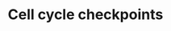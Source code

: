 ---
annotations:
- type: Pathway Ontology
  value: cell cycle checkpoint pathway
authors:
- AlexanderPico
- Khanspers
- MaintBot
- MartijnVanIersel
- ReactomeTeam
- Anwesha
- Eweitz
description: A hallmark of the human cell cycle in normal somatic cells is its precision.
  This remarkable fidelity is achieved by a number of signal transduction pathways,
  known as checkpoints, which monitor cell cycle progression ensuring an interdependency
  of S-phase and mitosis, the integrity of the genome and the fidelity of chromosome
  segregation.<p>Checkpoints are layers of control that act to delay CDK activation
  when defects in the division program occur. As the CDKs functioning at different
  points in the cell cycle are regulated by different means, the various checkpoints
  differ in the biochemical mechanisms by which they elicit their effect. However,
  all checkpoints share a common hierarchy of a sensor, signal transducers, and effectors
  that interact with the CDKs.<p>The stability of the genome in somatic cells contrasts
  to the almost universal genomic instability of tumor cells. There are a number of
  documented genetic lesions in checkpoint genes, or in cell cycle genes themselves,
  which result either directly in cancer or in a predisposition to certain cancer
  types. Indeed, restraint over cell cycle progression and failure to monitor genome
  integrity are likely prerequisites for the molecular evolution required for the
  development of a tumor. Perhaps most notable amongst these is the p53 tumor suppressor
  gene, which is mutated in >50% of human tumors.  Thus, the importance of the checkpoint
  pathways to human biology is clear.  View original pathway at [http://www.reactome.org/PathwayBrowser/#DIAGRAM=69620
  Reactome].
last-edited: 2021-05-22
organisms:
- Homo sapiens
redirect_from:
- /index.php/Pathway:WP1775
- /instance/WP1775
schema-jsonld:
- '@context': https://schema.org/
  '@id': https://wikipathways.github.io/pathways/WP1775.html
  '@type': Dataset
  creator:
    '@type': Organization
    name: WikiPathways
  description: A hallmark of the human cell cycle in normal somatic cells is its precision.
    This remarkable fidelity is achieved by a number of signal transduction pathways,
    known as checkpoints, which monitor cell cycle progression ensuring an interdependency
    of S-phase and mitosis, the integrity of the genome and the fidelity of chromosome
    segregation.<p>Checkpoints are layers of control that act to delay CDK activation
    when defects in the division program occur. As the CDKs functioning at different
    points in the cell cycle are regulated by different means, the various checkpoints
    differ in the biochemical mechanisms by which they elicit their effect. However,
    all checkpoints share a common hierarchy of a sensor, signal transducers, and
    effectors that interact with the CDKs.<p>The stability of the genome in somatic
    cells contrasts to the almost universal genomic instability of tumor cells. There
    are a number of documented genetic lesions in checkpoint genes, or in cell cycle
    genes themselves, which result either directly in cancer or in a predisposition
    to certain cancer types. Indeed, restraint over cell cycle progression and failure
    to monitor genome integrity are likely prerequisites for the molecular evolution
    required for the development of a tumor. Perhaps most notable amongst these is
    the p53 tumor suppressor gene, which is mutated in >50% of human tumors.  Thus,
    the importance of the checkpoint pathways to human biology is clear.  View original
    pathway at [http://www.reactome.org/PathwayBrowser/#DIAGRAM=69620 Reactome].
  keywords:
  - 'CDC6 '
  - hBUBR1:hBUB3:MAD2*:CDC20 complex
  - 'ANAPC11 '
  - PolyUb,p-S166,S188-MDM2:PolyUb,p-S342,S367,S403-MDM4
  - 'CENPO '
  - 'CDC45 '
  - 'UBE2E1 '
  - 'CHEK2 '
  - 'BUB1B '
  - 'ANAPC15 '
  - 'p-S15,S20-TP53 '
  - PCBP4
  - 'NUP43 '
  - 'PSMA4 '
  - 'KIF2A '
  - phosphorylated
  - 'CENPP '
  - 'PPP2R5A '
  - CCNB1:p-T14,Y15,T161-CDK1
  - 'PSMD5 '
  - 'PSMD3 '
  - 'MAD1L1 '
  - 'PSMA1 '
  - 'PPP2R5E '
  - 'PPP1CC '
  - 'BIRC5 '
  - 'p-T14-CDK1 '
  - 'p-S102-WHSC1 '
  - 'YWHAH '
  - 'PSMA6 '
  - 'HIST1H2BM '
  - 'CENPF '
  - 'ORC1 '
  - p-S166,S188-MDM2,MDM4:TP53
  - p-S166,S188-MDM2
  - 'p-T714,T734-BARD1 '
  - 'PSMD1 '
  - 'CDK2 '
  - protein complex
  - 'CENPQ '
  - 'CDC23 '
  - 'CENPK '
  - 'YWHAG '
  - 'UBE2C '
  - 'NSL1 '
  - 'PSMC4 '
  - 'SGOL2 '
  - p-S216-CDC25C
  - 'ORC3 '
  - 'p-S343-NBN '
  - dimer,
  - 'DYNLL1 '
  - 'p-S990,Ac-K1249-BRIP1 '
  - 'HIST1H2BA '
  - 'UBE2V2 '
  - 'RNF8 '
  - 'PSME1 '
  - 'YWHAQ '
  - 'PSME3 '
  - 'ORC4 '
  - CDKN1A mRNA
  - p-T68-CHEK2
  - signaling complex
  - RPA complexed to
  - complex
  - 'HIST1H2BK '
  - 'BRCC3 '
  - 'MIS12 '
  - CDC20
  - 'p-S387-RFWD2 '
  - Tetramer:ZNF385A
  - 'BUB1 '
  - p-S15,S20-TP53
  - 'BLM '
  - 'DYNLL2 '
  - 'CDC27 '
  - ssDNA
  - p-S123-CDC25A
  - 'CENPC1 '
  - p-T68-CHEK2 dimer
  - 'TAOK1 '
  - single-stranded DNA
  - p-S387-RFWD2:p-S15-TP53
  - 'UBC(381-456) '
  - 'NUP107 '
  - p-WEE1
  - 'ANAPC10 '
  - 'ORC5 '
  - 'SHFM1 '
  - 'RAD9B '
  - 'PSMB6 '
  - 'PPP2R5D '
  - 'RMI2 '
  - 'Zn2+ '
  - 'B9D2 '
  - 'UBC(77-152) '
  - 'RPA2 '
  - Kinetochore:Mad1:MAD2* Complex
  - 'p-5T-MDC1 '
  - 'YWHAE '
  - 'PSMC3 '
  - 'PSMA3 '
  - 'PSMC2 '
  - 'PSMB2 '
  - 'PolyUb,p-S166,S188-MDM2 '
  - 'NUP133 '
  - WEE1
  - CCNE:CDK2
  - 'PSMA2 '
  - 'CDKN1B '
  - to DNA
  - 'ANAPC1 '
  - 'PSMB4 '
  - 'PSME4 '
  - 'CLASP1 '
  - 26S proteasome
  - Tetramer
  - 'p-S1387,S1423,S1524,S1547-BRCA1 '
  - 'PSMD11 '
  - 'RNF168 '
  - 'CENPN '
  - 'MCM6 '
  - 'p14ARF '
  - 'DBF4 '
  - 'ANAPC5 '
  - 'RFC4 '
  - 'ZNF385A '
  - complex:CDC45
  - 'HIST1H2BB '
  - 'RPS27A(1-76) '
  - 'UBC(1-76) '
  - 'CDC16 '
  - DSBs:p-MRN:p-S1981,Ac-K3016-ATM:KAT5:K63PolyUb-K14,K16,p-S139-H2AFX,Me2K21-HIST1H4A-Nucleosome:p-5T-MDC1:p-S102-WHSC1:RNF8:Zn2+:SUMO1:p-T4827-HERC2:UBE2N:UBE2V2:RNF168:PIAS4:p-S25,S1778-TP53BP1:p-4S,2T-BRCA1-A
    complex
  - 'DYNC1LI2 '
  - 'PSMA7 '
  - 'XPO1 '
  - 'H2BFS '
  - 'RFC3 '
  - 'MCM10 '
  - 'RFC2 '
  - 'PSMB3 '
  - 'p-S403-MDM4 '
  - 'HIST1H2BJ '
  - 'BRE '
  - 'SPC24 '
  - 'p-S435-GTSE1 '
  - 'RANGAP1 '
  - 'CDKN1A mRNA '
  - MAD2*CDC20 complex
  - Tetramer:ZNF385A:CDKN1A Gene
  - 'MDM4 '
  - Kinetochore
  - A:Cdk2:p21/p27
  - 'CLIP1 '
  - CCNB1:p-T14,T161-CDK1
  - 'K6PolyUb,p-S1387,S1423,S1524,S1547-BRCA1 '
  - 'PSMB1 '
  - 'p-S406-FAM175A '
  - p-S166,S188-MDM2:MDM4
  - 'PSMD9 '
  - MCC:APC/C complex
  - 'CENPH '
  - CHEK2
  - 'KIF2C '
  - 'K6PolyUb,p-T714,T734-BARD1 '
  - 'PSMB8 '
  - 'PSMB10 '
  - 'CCNE1 '
  - 'EXO1 '
  - 'RFC5 '
  - 'ERCC6L '
  - DNA
  - E:CDK2:CDKN1A,CDKN1B
  - 'MCM4 '
  - 'SFN '
  - 'SKA1 '
  - 'PPP2R5B '
  - 'UBC(609-684) '
  - 'MCM3 '
  - p14ARF:p-S166,S188-MDM2 dimer,p-S166,S188-MDM2:MDM4
  - 'PSMB9 '
  - BUB3
  - CDKN1A gene
  - CCNB:p-T14-CDK1
  - 'origin of replication '
  - Persistent
  - Cyclin
  - 'MCM8 '
  - ATR:ATRIP:RPA:3'
  - 'CDCA8 '
  - 'HIST1H2BD '
  - 'PSMD14 '
  - 'K63PolyUb-K14,K16,p-S140-H2AFX '
  - bound to DNA
  - 'CLASP2 '
  - MAD1L1
  - Activated MAD2L1
  - ADP
  - 'cyclin '
  - CHEK1
  - CLSPN
  - 'HIST1H2BL '
  - 'HIST3H2BB '
  - 'MLF1IP '
  - 'ZWINT '
  - 'DSN1 '
  - 'DYNC1H1 '
  - 'AHCTF1 '
  - 'ORC6 '
  - 'CASC5 '
  - 'p-S216-CDC25C '
  - 'KAT5 '
  - p-S,3T-CHEK2
  - p-S15-TP53 Tetramer
  - 'CCNA1 '
  - 'ATR '
  - 'ORC2 '
  - 'p-S327,T847,T859-RBBP8 '
  - ATR:ATRIP
  - 'RHNO1 '
  - 'ANAPC7 '
  - 'PPP2CB '
  - 'NUDC '
  - 'TP53 '
  - 'PSMB11 '
  - p-S1981,Ac-K3016-ATM
  - 'CDK1 '
  - pre-replicative
  - BUB1B
  - 'CLSPN '
  - 'CENPL '
  - 'PSMA8 '
  - ssDNA-DSBs:p-MRN:p-S1981,Ac-K3016-ATM:KAT5:BRCA1-C complex:EXO1,DNA2:BLM,WRN:p-S990,Ac-K1249-BRIP1:RAD17:RFC:RAD9:HUS1:RAD1:RHNO1:TOPBP1
  - 'UBB(77-152) '
  - 'HIST1H2BN '
  - 'CENPE '
  - 'UBB(153-228) '
  - 'KNTC1 '
  - 'HERC2-SUMO1 '
  - 'p-T14,T161-CDK1 '
  - ubiquitinated
  - 'Activated MAD2L1 '
  - 'CDC20 '
  - 'UBB(1-76) '
  - 'DYNC1LI1 '
  - '3'' overhanging DNA at resected DSB ends '
  - 'NUP98-5 '
  - TP53 Tetramer
  - MAD2L1
  - PKMYT1
  - 'CKAP5 '
  - 'NDEL1 '
  - 'NDE1 '
  - 'UBC(457-532) '
  - p-S387-RFWD2
  - 'RPA1 '
  - 'CCNA2 '
  - 'AURKB '
  - 'p-S25,S1778-TP53BP1 '
  - Ub
  - 'RPS27 '
  - p-S317,S345-CHEK1
  - 'MCM2 '
  - 'DNA2 '
  - 'UBE2N '
  - 'p-T916,S945-CLSPN '
  - DNA Double Strand
  - p-S216-CDC25C:14-3-3
  - 'RAD17 '
  - CDKN1A
  - 'DNA double-strand break ends '
  - 'NUP37 '
  - 'PSMB5 '
  - 'UBC(533-608) '
  - 'CCNE2 '
  - 'NUP160 '
  - 'TOPBP1 '
  - 'SEC13 '
  - CCNA:CDK2
  - Kinetochore:Mad1:MAD2 Complex
  - 'HIST1H2BO '
  - ZNF385A
  - 'PSMD7 '
  - 'SKA2 '
  - p-S166,S188-MDM2:p-S403-MDM4
  - p-S166,S188-MDM2,MDM4
  - 'K6PolyUb,p-S988,S1387,S1423,S1524,S1547-BRCA1 '
  - 'UBA52(1-76) '
  - 'RAD1 '
  - 'ATRIP '
  - 'HIST1H2BH '
  - 'PMF1 '
  - Ubiquitin ligase
  - 'PSMD6 '
  - 'PSMD8 '
  - 'WRN '
  - 'NUF2 '
  - 'PPP2R1B '
  - 'PAFAH1B1 '
  - 'CDKN1A '
  - 'PSMF1 '
  - 'ZW10 '
  - 'SGOL1 '
  - 'ITGB3BP '
  - 'PPP2R5C '
  - complex (APC/C)
  - Cdc45:CDK:DDK:Mcm10:Activated claspin:pre-replicative complex
  - 'p-T68-CHEK2 '
  - 'CENPM '
  - 'NUP85 '
  - 'UBC(229-304) '
  - Rad9-Hus1-Rad1 bound
  - 'UBE2D1 '
  - CDK:DDK:MCM10:active
  - 'MAD2L1 '
  - 'PSMD10 '
  - 'p-S346,S367,S403-MDM4 '
  - 'PPP2R1A '
  - 'PSME2 '
  - phospho-COP1(ser-387)
  - 'RANBP2 '
  - p-S166,S188-MDM2:p-S346,S367,S403-MDM4
  - 'PSMC1 '
  - PHF20
  - p-S435-GTSE1
  - 'RAD9A '
  - p-5S,T-MDM2
  - 'RMI1 '
  - 'Persistent single-stranded DNA '
  - RPA heterotrimer
  - 'SPDL1 '
  - 'YWHAB '
  - RAD9:HUS1:RAD1
  - 14-3-3 dimer
  - RFWD2
  - 'HIST1H2BC '
  - 'CENPA '
  - 'INCENP '
  - 'CENPI '
  - 'HIST2H2BE '
  - 'ZWILCH '
  - 'CCNB1 '
  - 'HUS1 '
  - 'UBE2S '
  - 'PCBP4 '
  - RAD17:RFC
  - 'MCM5 '
  - 'UBC(153-228) '
  - 'CDC7 '
  - PolyUb-TP53 Tetramer
  - 'PSMC5 '
  - Break Response
  - 'PPP2CA '
  - 'p-S1981,Ac-K3016-ATM '
  - CCNB:CDK1
  - ATR:ATRIP:RPA:ssDNA
  - 'MCM7 '
  - overhanging
  - 'CDKN1A gene '
  - 'p-T4827,SUMO1-HERC2 '
  - 'CDC26 '
  - 'p-S166,S188-MDM2 '
  - 'MRE11A '
  - 'ANAPC4 '
  - 'SPC25 '
  - 'MAPRE1 '
  - 'PSMC6 '
  - 'SEH1L-1 '
  - 'YWHAZ '
  - 'CENPT '
  - 'PSMB7 '
  - 'RPA3 '
  - Rad17-RFC complex
  - 'UIMC1 '
  - 'RCC2 '
  - 'ANAPC16 '
  - 'HIST3H3 '
  - Ub-p-S123-CDC25A
  - 'NDC80 '
  - 'p-S15-TP53 '
  - 'PLK1 '
  - 'ANAPC2 '
  - Mad1:kinetochore
  - 'PSMA5 '
  - 'p-S123-CDC25A '
  - 'UBC(305-380) '
  - Cdc45:CDK:DDK:Mcm10:claspin:pre-replicative complex
  - 'p-S988,S1387,S1423,S1524,S1547-BRCA1 '
  - anaphase promoting
  - 'PSMD13 '
  - CDC25A
  - 'PIAS4 '
  - CDC25C
  - 'DYNC1I2 '
  - CDKN1A,CDKN1B
  - p-S435-GTSE1:PolyUb-TP53 Tetramer
  - 'PolyUb-TP53 '
  - 'KIF18A '
  - 'KIF2B '
  - 'APITD1 '
  - 'p-T14,Y15,T161-CDK1 '
  - DSBs:p-MRN:p-S1981,Ac-K3016-ATM:KAT5:K63PolyUb-K14,K16,p-S139-H2AFX,Me2K21-HIST1H4A-Nucleosome:p-5T-MDC1:p-S102-WHSC1:RNF8:Zn2+:SUMO1:p-T4827-HERC2:UBE2N:UBE2V2:RNF168:PIAS4:p-S25,S1778-TP53BP1:p-4S,2T-BRCA1-A
    complex:CHEK2
  - 'BABAM1 '
  - 'PSMD12 '
  - 'RAD50 '
  - 'PSMD2 '
  - ATP
  - 'BUB3 '
  - 'PSMD4 '
  - 'CCNB2 '
  - 'Me2K21-HIST1H4 '
  - 'DYNC1I1 '
  - 'PolyUb,p-S342,S367,S403-MDM4 '
  - PCBP4:CDKN1A mRNA
  - 'TOP3A '
  license: CC0
  name: Cell cycle checkpoints
seo: CreativeWork
title: Cell cycle checkpoints
wpid: WP1775
---
